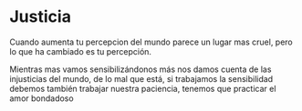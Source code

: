 # Justicia
Cuando aumenta tu percepcion del mundo parece un lugar mas cruel, pero lo que ha cambiado es tu percepción.

Mientras mas vamos sensibilizándonos más nos damos cuenta de las injusticias del mundo, de lo mal que está, si trabajamos la sensibilidad debemos también trabajar nuestra paciencia, tenemos que practicar el amor bondadoso